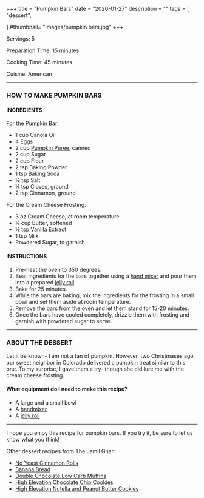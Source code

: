 +++
title = "Pumpkin Bars"
date = "2020-01-27"
description = ""
tags = [
    "dessert",
   
]
#thumbnail= "images/pumpkin bars.jpg"
+++

Servings: 5 <!--more-->

Preparation Time: 15 minutes 

Cooking Time: 45 minutes

Cuisine: American

----

### HOW TO MAKE PUMPKIN BARS 

#### INGREDIENTS 

For the Pumpkin Bar: 

* 1 cup Canola Oil 
* 4 Eggs 
* 2 cup [Pumpkin Puree](https://amzn.to/38hGCJ1), canned
* 2 cup Sugar 
* 2 cup Flour 
* 2 tsp Baking Powder 
* 1 tsp Baking Soda 
* ½ tsp Salt 
* ¼ tsp Cloves, ground 
* 2 tsp Cinnamon, ground 

For the Cream Cheese Frosting: 

* 3 oz Cream Cheese, at room temperature
* ¼ cup Butter, softened
* ½ tsp [Vanilla Extract](https://amzn.to/3rkuHlb)
* 1 tsp Milk 
* Powdered Sugar, to garnish 

#### INSTRUCTIONS 

1. Pre-heat the oven to 350 degrees. 
2. Beat ingredients for the bars together using a [hand mixer](https://amzn.to/3rZWFmo) and pour them into a prepared [jelly roll](https://amzn.to/3s7YJJj). 
3. Bake for 25 minutes. 
4. While the bars are baking, mix the ingredients for the frosting in a small bowl and set them aside at room temperature. 
5. Remove the bars from the oven and let them stand for 15-20 minutes. 
6. Once the bars have cooled completely, drizzle them with frosting and garnish with powdered sugar to serve. 

---- 

### ABOUT THE DESSERT 

Let it be known- I am not a fan of pumpkin. However, two Christmases ago, our sweet neighbor in Colorado delivered a pumpkin treat similar to this one. To my surprise, I gave them a try- though she did lure me with the cream cheese frosting. 

#### What equipment do I need to make this recipe?

* A large and a small bowl 
* A [handmixer](https://amzn.to/3rZWFmo)
* A [jelly roll](https://amzn.to/3s7YJJj)

---- 

I hope you enjoy this recipe for pumpkin bars. If you try it, be sure to let us know what you think!

Other dessert recipes from The Jamil Ghar:
* [No Yeast Cinnamon Rolls](https://www.jamilghar.com/recipe/cinnamon_rolls/)
* [Banana Bread](https://www.jamilghar.com/recipe/banana_bread/)
* [Double Chocolate Low Carb Muffins](https://www.jamilghar.com/recipe/double_chocolate_lowcarb_muffins/)
* [High Elevation Chocolate Chip Cookies](https://www.jamilghar.com/recipe/high_elevation_chochip_cookie/)
* [High Elevation Nutella and Peanut Butter Cookies](https://www.jamilghar.com/recipe/nutella_cookies/)
